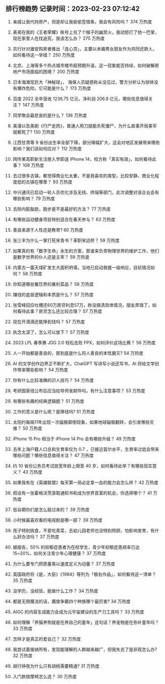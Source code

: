 
## 排行榜趋势 记录时间：2023-02-23 07:12:42
  
  1. 亲戚让我代持房产，但是却让我偷偷签借条，我会有风险吗？ 374 万热度
    
  2. 表弟在我的《王者荣耀》账号上兑了个猴子的幽冥火，我动怒打了他一巴掌，现在家里人在找追究，我该怎么办？ 275 万热度
    
  3. 农行针对雄安购房者推出「连心贷」，主要以未婚男女朋友作为共同还款人，如何看待这一举措？ 250 万热度
    
  4. 北京、上海等多个热点城市楼市超预期升温，这一现象能否持续，如何破解房地产市场面临的困境？ 200 万热度
    
  5. 日本海滩现巨大「神秘球」， 海保人员疑惑称从没见过，警方分析认为球体没有爆炸危险，它可能是什么？ 173 万热度
    
  6. 百度 2022 全年营收 1236.75 亿元，净利润 206.8 亿元，哪些信息值得关注？ 147 万热度
    
  7. 同学聚会最悲哀的是什么？ 136 万热度
    
  8. 美漫以及美剧《行尸走肉》，普通人用刀就能杀死僵尸，为什么故事开局美军就都死了? 130 万热度
    
  9. 江西甘肃等 9 省份出生率全部下降，部分降幅扩大，这会对地区发展带来哪些影响？我们该如何应对？ 112 万热度
    
  10. 网传某高职新生注册入学即送 iPhone 14，校方称「真实有效」，如何看待此事？ 108 万热度
    
  11. 去过很多古镇，都觉得商业化太重，不是我喜欢的类型，比较安静，商业化程度低的古镇在哪里？ 93 万热度
    
  12. 中兴通讯已启动一轮人员优化涉及无线、终端等部门，此次调整对该企业会有哪些影响？ 79 万热度
    
  13. 去除内脏脂肪，跑步是不是最好的方法？ 77 万热度
    
  14. 有哪些运动健身项目特别适合在春天参与？ 63 万热度
    
  15. 善良来源于人性还是教育? 60 万热度
    
  16. 张三丰为什么一掌打死宋青书？革职宋远桥？ 59 万热度
    
  17. 如果真的有「数字生命」永生的方案，那谁来负责物理世界的维护工作，他们是数字世界的仆人还是主宰？ 59 万热度
    
  18. 内蒙古一露天煤矿发生大面积坍塌，当地已启动救援一级响应，目前情况如何？ 58 万热度
    
  19. 你知道哪些餐饮界的暴利菜品？ 58 万热度
    
  20. 赚钱的底层逻辑和本质是什么？ 57 万热度
    
  21. 张雪峰回应吐槽还60万房贷利息57万，称没搞清具体情况，朋友弄错了，如何看待此事？房贷怎么还比较合理？ 57 万热度
    
  22. 现在开滴滴还能挣到钱吗？ 57 万热度
    
  23. 执念太深了，怎么可以放下？ 57 万热度
    
  24. 2023 LPL 春季赛 JDG 2:0 轻松击败 FPX，如何评价这场比赛？ 56 万热度
    
  25. 人一开始都是善良的，那到底是什么将人善良的本性磨灭? 54 万热度
    
  26. AI 的文学创作边界正不断扩大，ChatGPT 写诗写小说还写书，AI 将给文学创作带来哪些影响？ 54 万热度
    
  27. 你有什么比较准确的识人技巧？ 54 万热度
    
  28. 考研国家线公布后应当给导师发邮件吗，有什么注意事项？ 53 万热度
    
  29. 有哪些有趣的经典逻辑题？ 51 万热度
    
  30. 工作的意义是什么呢？是挣钱吗? 51 万热度
    
  31. 太阳约每隔11年出现一次磁极颠倒现象，如果地球磁极翻转，会引发哪些灾难？ 50 万热度
    
  32. iPhone 15 Pro 相当于 iPhone 14 Pro 会有哪些升级？ 49 万热度
    
  33. 去年上海户籍人口总和生育率仅为 0.7 ，已接近首尔水平，生育率过低会带来哪些问题？哪些信息值得关注？ 47 万热度
    
  34. 约 10 省份公务员考试放宽年龄上限至 40 岁，如何看待此举？有哪些现实意义？ 43 万热度
    
  35. 如果我有在《英雄联盟》每天第一局必定拿一血的能力会怎么样？ 42 万热度
    
  36. 假设有一张霍格沃茨录取通知书和成为世界首富的机会，你选择哪个？ 41 万热度
    
  37. 低谷期你们是怎么挺过来的？ 39 万热度
    
  38. 小时候最喜欢看的电视剧是哪一部？ 39 万热度
    
  39. 孩子特别挑食，不爱吃青菜，去幼儿园老师也没特别照顾，怕影响发育，有什么好办法吗？ 37 万热度
    
  40. 据报告，50% 的抑郁症患者为在校学生，青少年抑郁症患病率已达 15~20%，如何关注青少年心理健康？ 37 万热度
    
  41. 为什么要专门把质量乘以速度定义为动量？ 37 万热度
    
  42. 英国政府将《是，大臣》《1984》等列为「极右作品」，如何看待这一清单？ 35 万热度
    
  43. 没学历，没经验，能做什么工作？ 34 万热度
    
  44. 都是无限魔法的话，魔兽争霸四个种族哪个最厉害? 34 万热度
    
  45. AIGC 的内容生成能力会成为元宇宙建设的生产力工具吗？ 33 万热度
    
  46. 如何理解「养猫养狗就是在养自己的童年」这句话？养宠物是在弥补童年吗？ 33 万热度
    
  47. 怎样才是真正的爱自己？ 32 万热度
    
  48. 我尝试着接纳所有，发现能理解的人群越来越广，但我失去了是非观怎么办? 32 万热度
    
  49. 胡行钟夜为什么只有胡桃需要精通? 31 万热度
    
  50. 入门款按摩椅怎么选？ 30 万热度
    